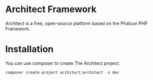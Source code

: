 # Architect Framework

Architect is a free, open-source platform based on the Phalcon PHP Framework.

# Installation

You can use composer to create The Architect project. 

```php
composer create-project architect/architect -s dev
```
